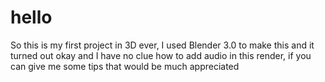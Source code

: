 # hello
So this is my first project in 3D ever, I used Blender 3.0 to make this and it turned out okay and I have no clue how to add audio in this render, if you can give me some tips that would be much appreciated

